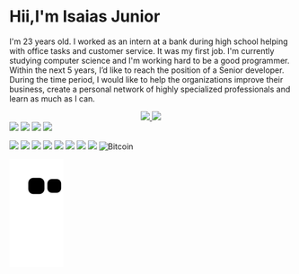  <h1>Hii,I'm Isaias Junior</h1>

<p>
 I'm 23 years old. I worked as an intern at a bank during high school helping with office tasks and  customer service. It was my first job. 
 I'm currently studying computer science and I'm working hard to be a good programmer. 
 Within the next 5 years, I’d like to reach the position of a Senior developer. During the time period, I would like to help the organizations improve their business, create a personal network of highly specialized professionals and learn as much as I can.
 </p>
<div align="center">
  <a href="https://github.com/B4rry4ll3n">
  <img height="140em" src="https://github-readme-stats.vercel.app/api?username=B4rry4ll3n&show_icons=true&theme=dark&include_all_commits=true&count_private=true"/>
  <img height="140em" src="https://github-readme-stats.vercel.app/api/top-langs/?username=B4rry4ll3n&layout=compact&langs_count=7&theme=dark"/>
</div>           
</div>
  
  
 
<div> 
<a href="https://instagram.com/isaias_barry1" target="_blank"><img src="https://img.shields.io/badge/-Instagram-%23E4405F?style=for-the-badge&logo=instagram&logoColor=white" target="_blank"></a>
<a href = "mailto:isaiasbarry1998@gmail.com"><img src="https://img.shields.io/badge/-Gmail-%23333?style=for-the-badge&logo=gmail&logoColor=white" target="_blank"></a>
<a href="https://www.linkedin.com/in/isaiasjunior99905" target="_blank"><img src="https://img.shields.io/badge/-LinkedIn-%230077B5?style=for-the-badge&logo=linkedin&logoColor=white" target="_blank"></a> 
<a href="https://discord.gg/MwdGDxvg" target="_blank"><img src="https://img.shields.io/badge/Discord-7289DA?style=for-the-badge&logo=discord&logoColor=white" target="_blank"></a> 
 
  
![](https://img.shields.io/badge/‎-Linux-E95420?logo=linux&logoColor=white&style=plastic)
![](https://img.shields.io/badge/‎-JavaScript-F7DF1E?logo=javascript&logoColor=white&style=plastic)
![](https://img.shields.io/badge/‎-HTML-CC342D?logo=html5&logoColor=white&style=plastic)
![](https://img.shields.io/badge/‎-CSS-1572B6?logo=css3&logoColor=white&style=plastic)
![](https://img.shields.io/badge/‎-NodeJS-339933?logo=Node.js&logoColor=white&style=plastic)
![](https://img.shields.io/badge/‎-Git-F05032?logo=git&logoColor=white&style=plastic)
![](https://img.shields.io/badge/‎-GitHub-181717?logo=github&logoColor=white&style=plastic)
![](https://img.shields.io/badge/‎-VS%20Code-007ACC?logo=visual-studio-code&logoColor=white&style=plastic)
![Bitcoin](https://img.shields.io/badge/‎-Bitcoin-000?style=for-the-badge&logo=bitcoin&logoColor=white&style=plastic)
 
 
  ![Snake animation](https://github.com/B4rry4ll3n/b4rry4ll3n/blob/output/github-contribution-grid-snake.svg)

 
</div>
